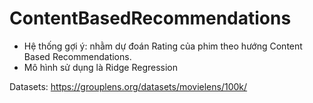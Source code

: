 # ContentBasedRecommendations

- Hệ thống gợi ý: nhằm dự đoán Rating của phim theo hướng Content Based Recommendations.
- Mô hình sử dụng là Ridge Regression

Datasets: https://grouplens.org/datasets/movielens/100k/
